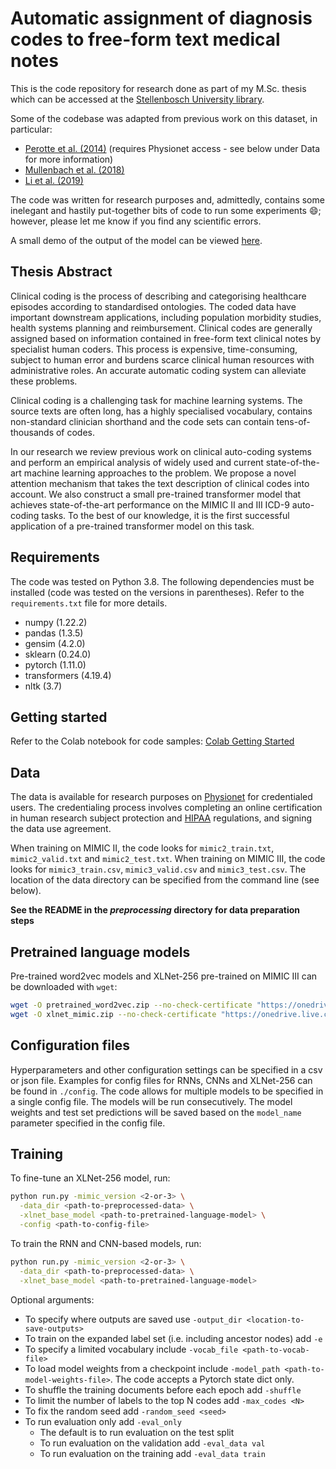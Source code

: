 # Automatic assignment of diagnosis codes to free-form text medical notes

This is the code repository for research done as part of my M.Sc. thesis which can be accessed at the [Stellenbosch University library](http://hdl.handle.net/10019.1/123654).

Some of the codebase was adapted from previous work on this dataset, in particular:
- [Perotte et al. (2014)](https://archive.physionet.org/works/ICD9CodingofDischargeSummaries) (requires Physionet access - see below under Data for more information)
- [Mullenbach et al. (2018)](https://github.com/jamesmullenbach/caml-mimic)
- [Li et al. (2019)](https://github.com/foxlf823/Multi-Filter-Residual-Convolutional-Neural-Network)

The code was written for research purposes and, admittedly, contains some inelegant and hastily put-together bits of code to run some experiments :smile:; however, please let me know if you find any scientific errors.

A small demo of the output of the model can be viewed [here](https://stefan027-mimic-inference-frontend-00--home-0mgy5i.streamlitapp.com/).

## Thesis Abstract

Clinical coding is the process of describing and categorising healthcare episodes according to standardised ontologies. The coded data have important downstream applications, including population morbidity studies, health systems planning and reimbursement. Clinical codes are generally assigned based on information contained in free-form text clinical notes by specialist human coders. This process is expensive, time-consuming, subject to human error and burdens scarce clinical human resources with administrative roles. An accurate automatic coding system can alleviate these problems.

Clinical coding is a challenging task for machine learning systems. The source texts are often long, has a highly specialised vocabulary, contains non-standard clinician shorthand and the code sets can contain tens-of-thousands of codes.

In our research we review previous work on clinical auto-coding systems and perform an empirical analysis of widely used and current state-of-the-art machine learning approaches to the problem. We propose a novel attention mechanism that takes the text description of clinical codes into account. We also construct a small pre-trained transformer model that achieves state-of-the-art performance on the MIMIC II and III ICD-9 auto-coding tasks. To the best of our knowledge, it is the first successful application of a pre-trained transformer model on this task.

## Requirements
The code was tested on Python 3.8. The following dependencies must be installed (code was tested on the versions in parentheses). Refer to the `requirements.txt` file for more details.
- numpy (1.22.2)
- pandas (1.3.5)
- gensim (4.2.0)
- sklearn (0.24.0)
- pytorch (1.11.0)
- transformers (4.19.4)
- nltk (3.7)

## Getting started

Refer to the Colab notebook for code samples: [Colab Getting Started](https://colab.research.google.com/drive/1d0PufGGzkE3p1eTHsuiIzsLqKCo9nGp0?usp=sharing)

## Data

The data is available for research purposes on [Physionet](https://physionet.org/) for credentialed users. The credentialing process involves completing an online certification in human research subject protection and [HIPAA](https://en.wikipedia.org/wiki/Health_Insurance_Portability_and_Accountability_Act) regulations, and signing the data use agreement.

When training on MIMIC II, the code looks for `mimic2_train.txt`, `mimic2_valid.txt` and `mimic2_test.txt`. When training on MIMIC III, the code looks for `mimic3_train.csv`, `mimic3_valid.csv` and `mimic3_test.csv`. The location of the data directory can be specified from the command line (see below).

**See the README in the _preprocessing_ directory for data preparation steps**

## Pretrained language models
Pre-trained word2vec models and XLNet-256 pre-trained on MIMIC III can be downloaded with `wget`:
```bash
wget -O pretrained_word2vec.zip --no-check-certificate "https://onedrive.live.com/download?cid=05F351192BFCCB72&resid=5F351192BFCCB72%2116059&authkey=AC3miUydIYitp58"
wget -O xlnet_mimic.zip --no-check-certificate "https://onedrive.live.com/download?cid=05F351192BFCCB72&resid=5F351192BFCCB72%2116542&authkey=AFfxLSYriNtZEUM"
```

## Configuration files
Hyperparameters and other configuration settings can be specified in a csv or json file. Examples for config files for RNNs, CNNs and XLNet-256 can be found in `./config`. The code allows for multiple models to be specified in a single config file. The models will be run consecutively. The model weights and test set predictions will be saved based on the `model_name` parameter specified in the config file.

## Training
To fine-tune an XLNet-256 model, run:
```bash
python run.py -mimic_version <2-or-3> \
  -data_dir <path-to-preprocessed-data> \
  -xlnet_base_model <path-to-pretrained-language-model> \
  -config <path-to-config-file>
```
To train the RNN and CNN-based models, run:
```bash
python run.py -mimic_version <2-or-3> \
  -data_dir <path-to-preprocessed-data> \
  -xlnet_base_model <path-to-pretrained-language-model>
```
Optional arguments:
- To specify where outputs are saved use `-output_dir <location-to-save-outputs>`
- To train on the expanded label set (i.e. including ancestor nodes) add `-e`
- To specify a limited vocabulary include `-vocab_file <path-to-vocab-file>`
- To load model weights from a checkpoint include `-model_path <path-to-model-weights-file>`. The code accepts a Pytorch state dict only.
- To shuffle the training documents before each epoch add `-shuffle`
- To limit the number of labels to the top N codes add `-max_codes <N>`
- To fix the random seed add `-random_seed <seed>`
- To run evaluation only add `-eval_only`
    - The default is to run evaluation on the test split
    - To run evaluation on the validation add `-eval_data val`
    - To run evaluation on the training add `-eval_data train`
